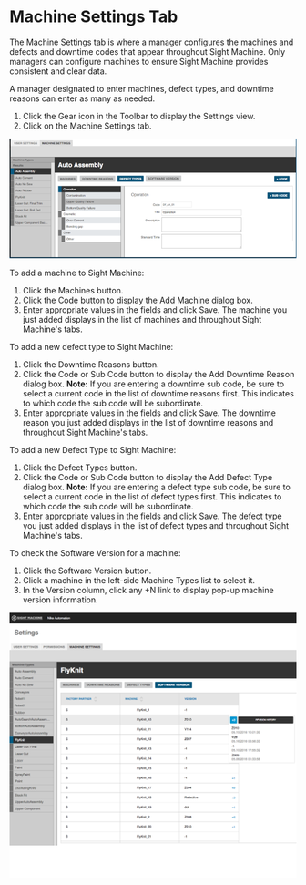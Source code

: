 # Machine Settings Tab

The Machine Settings tab is where a manager configures the machines and defects and downtime codes that appear throughout Sight Machine. Only managers can configure machines to ensure Sight Machine provides consistent and clear data.

A manager designated to enter machines, defect types, and downtime reasons can enter as many as needed.

1. Click the Gear icon in the Toolbar to display the Settings view.
2. Click on the Machine Settings tab.

 ![](machineSettingsOldSchool2.png)

 To add a machine to Sight Machine:  
   
  1. Click the Machines button. 
  2. Click the Code button to display the Add Machine dialog box.
  3. Enter appropriate values in the fields and click Save. The machine you just added displays in the list of machines and throughout Sight Machine's tabs. 

 To add a new defect type to Sight Machine:
  
 1. Click the Downtime Reasons button.
 2. Click the Code or Sub Code button to display the Add Downtime Reason dialog box.
    **Note:** If you are entering a downtime sub code, be sure to select a current code in the list of downtime reasons first. This indicates to which code the sub code will be subordinate.
 3. Enter appropriate values in the fields and click Save. The downtime reason you just added displays in the list of downtime reasons and throughout Sight Machine's tabs.

 To add a new Defect Type to Sight Machine:
 
  1. Click the Defect Types button.
  2. Click the Code or Sub Code button to display the Add Defect Type dialog box.
    **Note:** If you are entering a defect type sub code, be sure to select a current code in the list of defect types first. This indicates to which code the sub code will be subordinate.
  3. Enter appropriate values in the fields and click Save. The defect type you just added displays in the list of defect types and throughout Sight Machine's tabs.

To check the Software Version for a machine:

1. Click the Software Version button.
2. Click a machine in the left-side Machine Types list to select it.
3. In the Version column, click any +N link to display pop-up machine version information.

  ![](machineSettingsVersion.png)